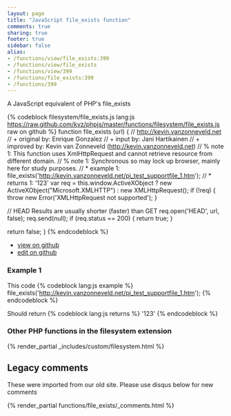 ```yaml
---
layout: page
title: "JavaScript file_exists function"
comments: true
sharing: true
footer: true
sidebar: false
alias:
- /functions/view/file_exists:399
- /functions/view/file_exists
- /functions/view/399
- /functions/file_exists:399
- /functions/399
---
```

<!-- Generated by Rakefile:build -->
A JavaScript equivalent of PHP's file_exists

{% codeblock filesystem/file_exists.js lang:js https://raw.github.com/kvz/phpjs/master/functions/filesystem/file_exists.js raw on github %}
function file_exists (url) {
  // http://kevin.vanzonneveld.net
  // +   original by: Enrique Gonzalez
  // +      input by: Jani Hartikainen
  // +   improved by: Kevin van Zonneveld (http://kevin.vanzonneveld.net)
  // %        note 1: This function uses XmlHttpRequest and cannot retrieve resource from different domain.
  // %        note 1: Synchronous so may lock up browser, mainly here for study purposes.
  // *     example 1: file_exists('http://kevin.vanzonneveld.net/pj_test_supportfile_1.htm');
  // *     returns 1: '123'
  var req = this.window.ActiveXObject ? new ActiveXObject("Microsoft.XMLHTTP") : new XMLHttpRequest();
  if (!req) {
    throw new Error('XMLHttpRequest not supported');
  }

  // HEAD Results are usually shorter (faster) than GET
  req.open('HEAD', url, false);
  req.send(null);
  if (req.status == 200) {
    return true;
  }

  return false;
}
{% endcodeblock %}

 - [view on github](https://github.com/kvz/phpjs/blob/master/functions/filesystem/file_exists.js)
 - [edit on github](https://github.com/kvz/phpjs/edit/master/functions/filesystem/file_exists.js)

### Example 1
This code
{% codeblock lang:js example %}
file_exists('http://kevin.vanzonneveld.net/pj_test_supportfile_1.htm');
{% endcodeblock %}

Should return
{% codeblock lang:js returns %}
'123'
{% endcodeblock %}


### Other PHP functions in the filesystem extension
{% render_partial _includes/custom/filesystem.html %}
## Legacy comments
These were imported from our old site. Please use disqus below for new comments
<div style="overflow-y: scroll; max-height: 500px;">
{% render_partial functions/file_exists/_comments.html %}
</div>
